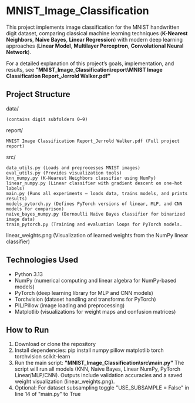 # MNIST_Image_Classification
This project implements image classification for the MNIST handwritten digit dataset, comparing classical machine learning techniques (**K-Nearest Neighbors**, **Naive Bayes**, **Linear Regression**) with modern deep learning approaches (**Linear Model**, **Multilayer Perceptron**, **Convolutional Neural Network**).

For a detailed explanation of this project’s goals, implementation, and results, see **"MNIST_Image_Classification\report\MNIST Image Classification Report_Jerrold Walker.pdf"**

## Project Structure
data/
    
    (contains digit subfolders 0–9)
report/
    
    MNIST Image Classification Report_Jerrold Walker.pdf (Full project report)
src/
    
    data_utils.py (Loads and preprocesses MNIST images)
    eval_utils.py (Provides visualization tools)
    knn_numpy.py (K-Nearest Neighbors classifier using NumPy)
    linear_numpy.py (Linear classifier with gradient descent on one-hot labels)
    main.py (Runs all experiments — loads data, trains models, and prints results)
    models_pytorch.py (Defines PyTorch versions of linear, MLP, and CNN models for comparison)
    naive_bayes_numpy.py (Bernoulli Naive Bayes classifier for binarized image data)
    train_pytorch.py (Training and evaluation loops for PyTorch models.
linear_weights.png (Visualization of learned weights from the NumPy linear classifier)

## Technologies Used
- Python 3.13
- NumPy (numerical computing and linear algebra for NumPy-based models)
- PyTorch (deep learning library for MLP and CNN models)
- Torchvision (dataset handling and transforms for PyTorch)
- PIL/Pillow (image loading and preprocessing)
- Matplotlib (visualizations for weight maps and confusion matrices)

## How to Run
1. Download or clone the repository
2. Install dependencies: pip install numpy pillow matplotlib torch torchvision scikit-learn
3. Run the main script:
   **"MNIST_Image_Classification\src\main.py"**
The script will run all models (KNN, Naive Bayes, Linear NumPy, PyTorch Linear/MLP/CNN).
Outputs include validation accuracies and a saved weight visualization (linear_weights.png).
5. Optional: For dataset subsampling toggle "USE_SUBSAMPLE = False" in line 14 of "main.py" to True
